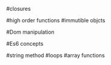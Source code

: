 #closures

#high order functions
#immutible objcts

#Dom manipulation

#Es6 concepts 


#string method
#loops
#array functions


